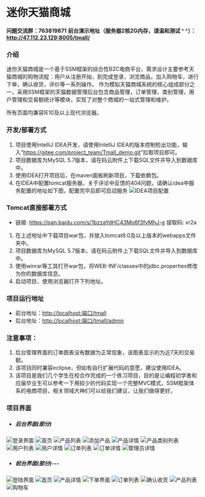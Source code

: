 # 迷你天猫商城
**问题交流群：763819871**
**前台演示地址（服务器2核2G内存，请温和测试 ^ ^）：<http://47.112.23.129:8005/tmall/>**

### 介绍
迷你天猫商城是一个基于SSM框架的综合性B2C电商平台，需求设计主要参考天猫商城的购物流程：用户从注册开始，到完成登录，浏览商品，加入购物车，进行下单，确认收货，评价等一系列操作。
作为模拟天猫商城系统的核心组成部分之一，采用SSM框架的天猫数据管理后台包含商品管理，订单管理，类别管理，用户管理和交易额统计等模块，实现了对整个商城的一站式管理和维护。

所有页面均兼容IE10及以上现代浏览器。

### 开发/部署方式
1. 项目使用IntelliJ IDEA开发，请使用IntelliJ IDEA的版本控制检出功能，输入“<https://gitee.com/project_team/Tmall_demo.git>”拉取项目即可。
2. 项目数据库为MySQL 5.7版本，请在码云附件上下载SQL文件并导入到数据库中。
3. 使用IDEA打开项目后，在maven面板刷新项目，下载依赖包。
4. 在IDEA中配置tomcat服务器，关于评论中反馈的404问题，请确认idea中服务配置的地址如下图，配置完毕后即可启动服务
![IDEA项目配置](https://images.gitee.com/uploads/images/2019/0711/130625_a491485f_1616166.png "TIM图片20190711130526.png")

### Tomcat直接部署方式
+ 链接: <https://pan.baidu.com/s/1bzzaYdHC43Mo6f3fvMhJ-g> 提取码: xr2a

1. 在上述地址中下载项目war包，并放入tomcat8.0及以上版本的webapps文件夹中。
2. 项目数据库为MySQL 5.7版本，请在码云附件上下载SQL文件并导入到数据库中。
3. 使用winrar等工具打开war包，将WEB-INF/classes中的jdbc.properties修改为你的数据库信息。
4. 启动项目，使用浏览器打开下列地址。

### 项目运行地址
+ 前台地址：<http://localhost:端口/tmall>
+ 后台地址：<http://localhost:端口/tmall/admin>

### 注意事项：
1. 后台管理界面的订单图表没有数据为正常现象，该图表显示的为近7天的交易额。
2. 该项目同时兼容eclipse，但如有自行扩展代码的意愿，建议使用IDEA。
3. 该项目是我们几个学生在校合作完成的一个练习项目，目的是让编程初学者和应届毕业生可以参考一下用较少的代码实现一个完整MVC模式，SSM框架体系的电商项目，相关领域大神们可以给我们建议，让我们做得更好。

### 项目界面
+ ##### 后台界面(部分)
![登录界面](https://gitee.com/uploads/images/2018/0526/222324_71d64249_1616166.png "2018-05-26_221417.png")
![首页](https://gitee.com/uploads/images/2018/0526/222349_00d5df29_1616166.png "2018-05-26_221445.png")
![产品列表](https://gitee.com/uploads/images/2018/0526/222414_c3a74f51_1616166.png "2018-05-26_221454.png")
![添加产品](https://gitee.com/uploads/images/2018/0526/222440_813cf8d7_1616166.png "2018-05-26_221504.png")
![产品详情](https://gitee.com/uploads/images/2018/0526/222457_7727da44_1616166.png "2018-05-26_221513.png")
![产品类别列表](https://gitee.com/uploads/images/2018/0526/222515_0f605a1a_1616166.png "2018-05-26_221522.png")
![用户列表](https://gitee.com/uploads/images/2018/0526/222531_2ddbba60_1616166.png "2018-05-26_221530.png")
![用户详情](https://images.gitee.com/uploads/images/2019/0718/170709_b7c1ca99_1616166.jpeg "222628_e539faf6_1616166.jpg")
![订单列表](https://gitee.com/uploads/images/2018/0526/222601_ac370928_1616166.png "2018-05-26_221547.png")
![订单详情](https://gitee.com/uploads/images/2018/0526/222628_e539faf6_1616166.png "2018-05-26_221554.png")
![管理员详情](https://gitee.com/uploads/images/2018/0526/222839_911d4e0d_1616166.png "2018-05-26_221607.png")

+ ##### 前台界面(部分)---
![登陆界面](https://gitee.com/uploads/images/2018/0526/223030_17b28619_1616166.png "2018-05-26_221715.png")
![首页](https://gitee.com/uploads/images/2018/0526/223018_14e999f1_1616166.png "2018-05-26_221703.png")
![产品详情](https://gitee.com/uploads/images/2018/0526/223044_e481ec5f_1616166.png "2018-05-26_221725.png")
![下单界面](https://gitee.com/uploads/images/2018/0526/223100_ef6e9612_1616166.png "2018-05-26_221837.png")
![订单列表](https://gitee.com/uploads/images/2018/0526/223117_dfd64b43_1616166.png "2018-05-26_221901.png")
![确认收货](https://gitee.com/uploads/images/2018/0526/223220_71e2ee3d_1616166.png "2018-05-26_221911.png")
![产品列表](https://gitee.com/uploads/images/2018/0526/223233_18e131a5_1616166.png "2018-05-26_222006.png")
![购物车](https://gitee.com/uploads/images/2018/0526/223245_3f80d8f4_1616166.png "2018-05-26_223157.png")